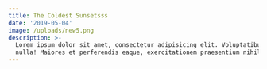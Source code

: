 ```yaml
---
title: The Coldest Sunsetsss
date: '2019-05-04'
image: /uploads/new5.png
description: >-
  Lorem ipsum dolor sit amet, consectetur adipisicing elit. Voluptatibus quia,
  nulla! Maiores et perferendis eaque, exercitationem praesentium nihil.
---
```


